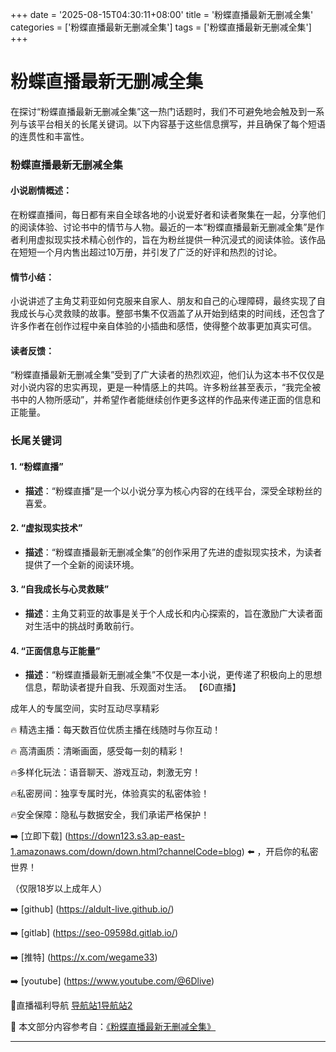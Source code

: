 +++
date = '2025-08-15T04:30:11+08:00'
title = '粉蝶直播最新无删减全集'
categories = ['粉蝶直播最新无删减全集']
tags = ['粉蝶直播最新无删减全集']
+++

# 粉蝶直播最新无删减全集

在探讨“粉蝶直播最新无删减全集”这一热门话题时，我们不可避免地会触及到一系列与该平台相关的长尾关键词。以下内容基于这些信息撰写，并且确保了每个短语的连贯性和丰富性。

### 粉蝶直播最新无删减全集

#### 小说剧情概述：
在粉蝶直播间，每日都有来自全球各地的小说爱好者和读者聚集在一起，分享他们的阅读体验、讨论书中的情节与人物。最近的一本“粉蝶直播最新无删减全集”是作者利用虚拟现实技术精心创作的，旨在为粉丝提供一种沉浸式的阅读体验。该作品在短短一个月内售出超过10万册，并引发了广泛的好评和热烈的讨论。

#### 情节小结：
小说讲述了主角艾莉亚如何克服来自家人、朋友和自己的心理障碍，最终实现了自我成长与心灵救赎的故事。整部书集不仅涵盖了从开始到结束的时间线，还包含了许多作者在创作过程中亲自体验的小插曲和感悟，使得整个故事更加真实可信。

#### 读者反馈：
“粉蝶直播最新无删减全集”受到了广大读者的热烈欢迎，他们认为这本书不仅仅是对小说内容的忠实再现，更是一种情感上的共鸣。许多粉丝甚至表示，“我完全被书中的人物所感动”，并希望作者能继续创作更多这样的作品来传递正面的信息和正能量。

### 长尾关键词

#### 1. “粉蝶直播”

- **描述**：“粉蝶直播”是一个以小说分享为核心内容的在线平台，深受全球粉丝的喜爱。
  
#### 2. “虚拟现实技术”

- **描述**：“粉蝶直播最新无删减全集”的创作采用了先进的虚拟现实技术，为读者提供了一个全新的阅读环境。

#### 3. “自我成长与心灵救赎”

- **描述**：主角艾莉亚的故事是关于个人成长和内心探索的，旨在激励广大读者面对生活中的挑战时勇敢前行。

#### 4. “正面信息与正能量”

- **描述**：“粉蝶直播最新无删减全集”不仅是一本小说，更传递了积极向上的思想信息，帮助读者提升自我、乐观面对生活。
【6D直播】

 成年人的专属空间，实时互动尽享精彩

🔥 精选主播：每天数百位优质主播在线随时与你互动！

🔥 高清画质：清晰画面，感受每一刻的精彩！

🔥多样化玩法：语音聊天、游戏互动，刺激无穷！

🔥私密房间：独享专属时光，体验真实的私密体验！

🔥安全保障：隐私与数据安全，我们承诺严格保护！

➡️ [立即下载] (https://down123.s3.ap-east-1.amazonaws.com/down/down.html?channelCode=blog) ⬅️ ，开启你的私密世界！

 （仅限18岁以上成年人）

➡️ [github] (https://aldult-live.github.io/)

➡️ [gitlab] (https://seo-09598d.gitlab.io/)

➡️ [推特] (https://x.com/wegame33)

➡️ [youtube] (https://www.youtube.com/@6Dlive)

🔞直播福利导航   [导航站1](https://webstack-86085a.gitlab.io/)[导航站2](https://onlygit123-2.github.io/)

📘 本文部分内容参考自：[《粉蝶直播最新无删减全集》](https://webstack-hugo-8.pages.dev/)

---
